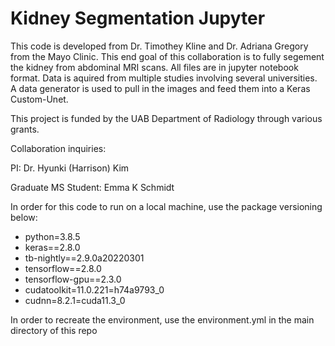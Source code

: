 # Kidney Segmentation Jupyter
 This code is developed from Dr. Timothey Kline and Dr. Adriana Gregory from the Mayo Clinic.
 This end goal of this collaboration is to fully segement the kidney from abdominal MRI scans. All files are in jupyter notebook format. Data is aquired from multiple studies involving several universities. A data generator is used to pull in the images and feed them into a Keras Custom-Unet. 
 
 This project is funded by the UAB Department of Radiology through various grants.
 
 
 Collaboration inquiries: 
 
 PI: Dr. Hyunki (Harrison) Kim
 
 Graduate MS Student: Emma K Schmidt


In order for this code to run on a local machine, use the package versioning below:

- python=3.8.5
- keras==2.8.0
- tb-nightly==2.9.0a20220301
- tensorflow==2.8.0
- tensorflow-gpu==2.3.0
- cudatoolkit=11.0.221=h74a9793_0
- cudnn=8.2.1=cuda11.3_0

In order to recreate the environment, use the environment.yml in the main directory of this repo
